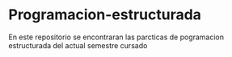 # Programacion-estructurada 
En este repositorio se encontraran las parcticas de pogramacion estructurada
del actual semestre cursado
